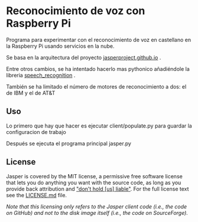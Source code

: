Reconocimiento de voz con Raspberry Pi
======================================

Programa para experimentar con el reconocimiento de voz en castellano en la Raspberry Pi usando servicios en la nube.

Se basa en la arquitectura del proyecto [jasperproject.github.io](http://jasperproject.github.io/) .

Entre otros cambios, se ha intentado hacerlo mas pythonico añadiéndole la libreria [speech_recognition](https://github.com/Uberi/speech_recognition) .

También se ha limitado el número de motores de reconocimiento a dos: el de IBM y el de AT&T

## Uso

Lo primero que hay que hacer es ejecutar client/populate.py para guardar la configuracion de trabajo

Después se ejecuta el programa principal jasper.py


## License

Jasper is covered by the MIT license, a permissive free software license that lets you do anything you want with the source code, as long as you provide back attribution and ["don't hold \[us\] liable"](http://choosealicense.com). For the full license text see the [LICENSE.md](LICENSE.md) file.

*Note that this licensing only refers to the Jasper client code (i.e.,  the code on GitHub) and not to the disk image itself (i.e., the code on SourceForge).*
